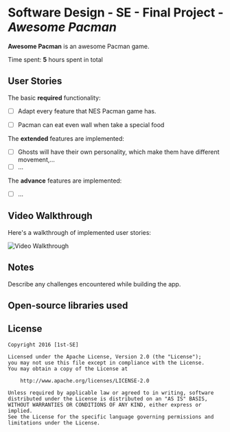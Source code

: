 # Software Design - SE - Final Project - *Awesome Pacman*

**Awesome Pacman** is an awesome Pacman game.

Time spent: **5** hours spent in total

## User Stories

The basic **required** functionality:

* [ ] Adapt every feature that NES Pacman game has.
* [ ] Pacman can eat even wall when take a special food


The **extended** features are implemented:

* [ ] Ghosts will have their own personality, which make them have different movement,...
* [ ] ...

The **advance** features are implemented:

* [ ] ...


## Video Walkthrough

Here's a walkthrough of implemented user stories:

![Video Walkthrough](https://www.youtube.com/watch?v=bU6y5b3JXeA)

## Notes

Describe any challenges encountered while building the app.

## Open-source libraries used


## License

    Copyright 2016 [1st-SE]

    Licensed under the Apache License, Version 2.0 (the "License");
    you may not use this file except in compliance with the License.
    You may obtain a copy of the License at

        http://www.apache.org/licenses/LICENSE-2.0

    Unless required by applicable law or agreed to in writing, software
    distributed under the License is distributed on an "AS IS" BASIS,
    WITHOUT WARRANTIES OR CONDITIONS OF ANY KIND, either express or implied.
    See the License for the specific language governing permissions and
    limitations under the License.
